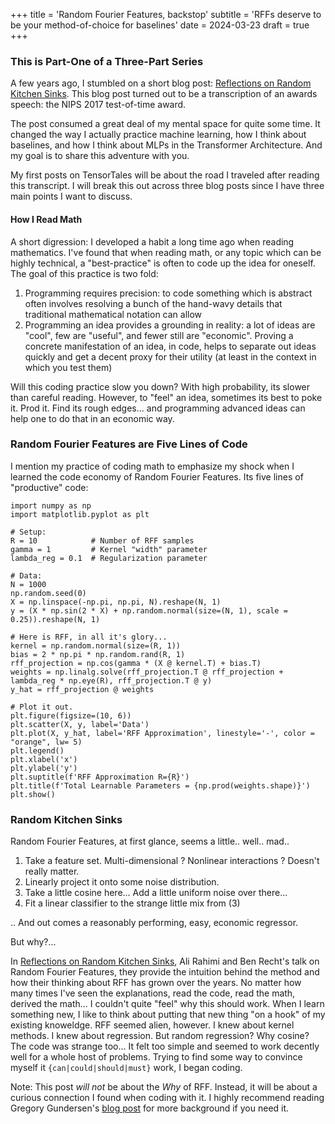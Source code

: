 +++
title = 'Random Fourier Features, backstop'
subtitle = 'RFFs deserve to be your method-of-choice for baselines'
date = 2024-03-23
draft = true
+++


### This is Part-One of a Three-Part Series

A few years ago, I stumbled on a short blog post: [Reflections on Random
Kitchen Sinks](https://archives.argmin.net/2017/12/05/kitchen-sinks/). This
blog post turned out to be a transcription of an awards speech: the NIPS 2017
test-of-time award.

The post consumed a great deal of my mental space for quite some time. It
changed the way I actually practice machine learning, how I think about
baselines, and how I think about MLPs in the Transformer Architecture.  And my
goal is to share this adventure with you.

My first posts on TensorTales will be about the road I traveled after reading
this transcript. I will break this out across three blog posts since I have
three main points I want to discuss.

#### How I Read Math

A short digression: I developed a habit a long time ago when reading
mathematics. I've found that when reading math, or any topic which can be
highly technical, a "best-practice" is often to code up the idea for oneself.
The goal of this practice is two fold:

1. Programming requires precision: to code something which is abstract often
   involves resolving a bunch of the hand-wavy details that traditional
   mathematical notation can allow
2. Programming an idea provides a grounding in reality: a lot of ideas are
   "cool", few are "useful", and fewer still are "economic". Proving a concrete
   manifestation of an idea, in code, helps to separate out ideas quickly and
   get a decent proxy for their utility (at least in the context in which you
   test them)

Will this coding practice slow you down? With high probability, its slower than
careful reading. However, to "feel" an idea, sometimes its best to poke it.
Prod it. Find its rough edges... and programming advanced ideas can help one to
do that in an economic way.

### Random Fourier Features are Five Lines of Code

I mention my practice of coding math to emphasize my shock when I learned the
code economy of Random Fourier Features. Its five lines of "productive" code:

```
import numpy as np
import matplotlib.pyplot as plt

# Setup:
R = 10            # Number of RFF samples
gamma = 1         # Kernel "width" parameter
lambda_reg = 0.1  # Regularization parameter

# Data:
N = 1000
np.random.seed(0)
X = np.linspace(-np.pi, np.pi, N).reshape(N, 1)
y = (X * np.sin(2 * X) + np.random.normal(size=(N, 1), scale = 0.25)).reshape(N, 1)

# Here is RFF, in all it's glory...
kernel = np.random.normal(size=(R, 1))
bias = 2 * np.pi * np.random.rand(R, 1)
rff_projection = np.cos(gamma * (X @ kernel.T) + bias.T)
weights = np.linalg.solve(rff_projection.T @ rff_projection + lambda_reg * np.eye(R), rff_projection.T @ y)
y_hat = rff_projection @ weights

# Plot it out.
plt.figure(figsize=(10, 6))
plt.scatter(X, y, label='Data')
plt.plot(X, y_hat, label='RFF Approximation', linestyle='-', color = "orange", lw= 5)
plt.legend()
plt.xlabel('x')
plt.ylabel('y')
plt.suptitle(f'RFF Approximation R={R}')
plt.title(f'Total Learnable Parameters = {np.prod(weights.shape)}')
plt.show()
```

### Random Kitchen Sinks

Random Fourier Features, at first glance, seems a little.. well.. mad..

1. Take a feature set. Multi-dimensional ? Nonlinear interactions ? Doesn't
   really matter.
2. Linearly project it onto some noise distribution.
3. Take a little cosine here... Add a little uniform noise over there...
4. Fit a linear classifier to the strange little mix from (3)

.. And out comes a reasonably performing, easy, economic regressor.

But why?...

In [Reflections on Random Kitchen
Sinks](https://archives.argmin.net/2017/12/05/kitchen-sinks/), Ali Rahimi and
Ben Recht's talk on Random Fourier Features, they provide the intuition behind
the method and how their thinking about RFF has grown over the years. No matter
how many times I've seen the explanations, read the code, read the math,
derived the math... I couldn't quite "feel" why this should work. When I learn
something new, I like to think about putting that new thing "on a hook" of my
existing knoweldge. RFF seemed alien, however. I knew about kernel methods.
I knew about regression. But random regression? Why cosine? The code was
strange too... It felt too simple and seemed to work decently well for a whole
host of problems. Trying to find some way to convince myself it
`{can|could|should|must}` work, I began coding.

Note: This post _will not_ be about the _Why_ of RFF. Instead, it will be about
a curious connection I found when coding with it. I highly recommend reading
Gregory Gundersen's [blog
post](https://gregorygundersen.com/blog/2019/12/23/random-fourier-features/)
for more background if you need it.


